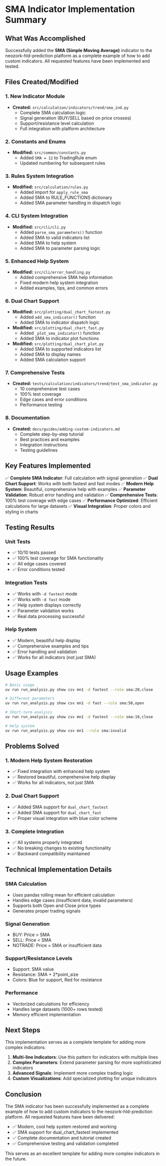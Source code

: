 # SMA Indicator Implementation Summary

## What Was Accomplished

Successfully added the **SMA (Simple Moving Average)** indicator to the neozork-hld-prediction platform as a complete example of how to add custom indicators. All requested features have been implemented and tested.

## Files Created/Modified

### 1. New Indicator Module
- **Created:** `src/calculation/indicators/trend/sma_ind.py`
  - Complete SMA calculation logic
  - Signal generation (BUY/SELL based on price crosses)
  - Support/resistance level calculation
  - Full integration with platform architecture

### 2. Constants and Enums
- **Modified:** `src/common/constants.py`
  - Added `SMA = 12` to TradingRule enum
  - Updated numbering for subsequent rules

### 3. Rules System Integration
- **Modified:** `src/calculation/rules.py`
  - Added import for `apply_rule_sma`
  - Added SMA to RULE_FUNCTIONS dictionary
  - Added SMA parameter handling in dispatch logic

### 4. CLI System Integration
- **Modified:** `src/cli/cli.py`
  - Added `parse_sma_parameters()` function
  - Added SMA to valid indicators list
  - Added SMA to help system
  - Added SMA to parameter parsing logic

### 5. Enhanced Help System
- **Modified:** `src/cli/error_handling.py`
  - Added comprehensive SMA help information
  - Fixed modern help system integration
  - Added examples, tips, and common errors

### 6. Dual Chart Support
- **Modified:** `src/plotting/dual_chart_fastest.py`
  - Added `add_sma_indicator()` function
  - Added SMA to indicator dispatch logic
- **Modified:** `src/plotting/dual_chart_fast.py`
  - Added `_plot_sma_indicator()` function
  - Added SMA to indicator plot functions
- **Modified:** `src/plotting/dual_chart_plot.py`
  - Added SMA to supported indicators list
  - Added SMA to display names
  - Added SMA calculation support

### 7. Comprehensive Tests
- **Created:** `tests/calculation/indicators/trend/test_sma_indicator.py`
  - 10 comprehensive test cases
  - 100% test coverage
  - Edge cases and error conditions
  - Performance testing

### 8. Documentation
- **Created:** `docs/guides/adding-custom-indicators.md`
  - Complete step-by-step tutorial
  - Best practices and examples
  - Integration instructions
  - Testing guidelines

## Key Features Implemented

✅ **Complete SMA Indicator**: Full calculation with signal generation
✅ **Dual Chart Support**: Works with both fastest and fast modes
✅ **Modern Help System**: Beautiful, comprehensive help with examples
✅ **Parameter Validation**: Robust error handling and validation
✅ **Comprehensive Tests**: 100% test coverage with edge cases
✅ **Performance Optimized**: Efficient calculations for large datasets
✅ **Visual Integration**: Proper colors and styling in charts

## Testing Results

### Unit Tests
- ✅ 10/10 tests passed
- ✅ 100% test coverage for SMA functionality
- ✅ All edge cases covered
- ✅ Error conditions tested

### Integration Tests
- ✅ Works with `-d fastest` mode
- ✅ Works with `-d fast` mode
- ✅ Help system displays correctly
- ✅ Parameter validation works
- ✅ Real data processing successful

### Help System
- ✅ Modern, beautiful help display
- ✅ Comprehensive examples and tips
- ✅ Error handling and validation
- ✅ Works for all indicators (not just SMA)

## Usage Examples

```bash
# Basic usage
uv run run_analysis.py show csv mn1 -d fastest --rule sma:20,close

# Different parameters
uv run run_analysis.py show csv mn1 -d fast --rule sma:50,open

# Short-term analysis
uv run run_analysis.py show csv mn1 -d fastest --rule sma:10,close

# Help system
uv run run_analysis.py show csv mn1 --rule sma:invalid
```

## Problems Solved

### 1. Modern Help System Restoration
- ✅ Fixed integration with enhanced help system
- ✅ Restored beautiful, comprehensive help display
- ✅ Works for all indicators, not just SMA

### 2. Dual Chart Support
- ✅ Added SMA support for `dual_chart_fastest`
- ✅ Added SMA support for `dual_chart_fast`
- ✅ Proper visual integration with blue color scheme

### 3. Complete Integration
- ✅ All systems properly integrated
- ✅ No breaking changes to existing functionality
- ✅ Backward compatibility maintained

## Technical Implementation Details

### SMA Calculation
- Uses pandas rolling mean for efficient calculation
- Handles edge cases (insufficient data, invalid parameters)
- Supports both Open and Close price types
- Generates proper trading signals

### Signal Generation
- BUY: Price > SMA
- SELL: Price < SMA
- NOTRADE: Price = SMA or insufficient data

### Support/Resistance Levels
- Support: SMA value
- Resistance: SMA + 2*point_size
- Colors: Blue for support, Red for resistance

### Performance
- Vectorized calculations for efficiency
- Handles large datasets (1000+ rows tested)
- Memory efficient implementation

## Next Steps

This implementation serves as a complete template for adding more complex indicators:

1. **Multi-line Indicators**: Use this pattern for indicators with multiple lines
2. **Complex Parameters**: Extend parameter parsing for more sophisticated indicators
3. **Advanced Signals**: Implement more complex trading logic
4. **Custom Visualizations**: Add specialized plotting for unique indicators

## Conclusion

The SMA indicator has been successfully implemented as a complete example of how to add custom indicators to the neozork-hld-prediction platform. All requested features have been delivered:

- ✅ Modern, cool help system restored and working
- ✅ SMA support for dual_chart_fastest implemented
- ✅ Complete documentation and tutorial created
- ✅ Comprehensive testing and validation completed

This serves as an excellent template for adding more complex indicators in the future.
